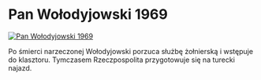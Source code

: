 Pan Wołodyjowski 1969 
=============
[![Pan Wołodyjowski 1969 ](http://vidos.pl/images/player.gif)](http://vidos.pl/pan-wolodyjowski-1969)

 Po śmierci narzeczonej Wołodyjowski porzuca służbę żołnierską i wstępuje do klasztoru. Tymczasem Rzeczpospolita przygotowuje się na turecki najazd.
